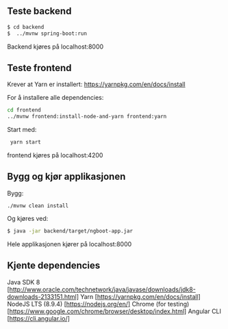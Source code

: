 


## Teste backend

```bash
$ cd backend
$  ../mvnw spring-boot:run
```

Backend kjøres på localhost:8000



## Teste frontend

Krever at Yarn er installert:
https://yarnpkg.com/en/docs/install

For å installere alle dependencies:
```bash
cd frontend
../mvnw frontend:install-node-and-yarn frontend:yarn
```

Start med:
```bash
 yarn start
```

frontend kjøres på localhost:4200



## Bygg og kjør applikasjonen

Bygg:
```
./mvnw clean install
```

Og kjøres ved:
```bash
$ java -jar backend/target/ngboot-app.jar
```

Hele applikasjonen kjører på localhost:8000



## Kjente dependencies
Java SDK 8 [http://www.oracle.com/technetwork/java/javase/downloads/jdk8-downloads-2133151.html]
Yarn [https://yarnpkg.com/en/docs/install]
NodeJS LTS (8.9.4) [https://nodejs.org/en/]
Chrome (for testing) [https://www.google.com/chrome/browser/desktop/index.html]
Angular CLI [https://cli.angular.io/]